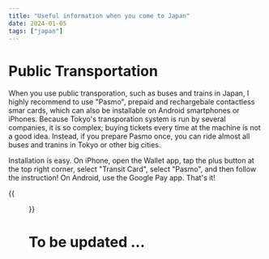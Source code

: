 ```yaml
---
title: "Useful information when you come to Japan"
date: 2024-01-05
tags: ["japan"]
---
```


# Public Transportation

When you use public transporation, such as buses and trains in Japan, I highly recommend to use "Pasmo", prepaid and rechargebale contactless smar cards, which can also be installable on Android smartphones or iPhones.
Because Tokyo's transporation system is run by several companies, it is so complex; buying tickets every time at the machine is not a good idea.
Instead, if you prepare Pasmo once, you can ride almost all buses and tranins in Tokyo or other big cities.

Installation is easy.
On iPhone, open the Wallet app, tap the plus button at the top right corner, select "Transit Card", select "Pasmo", and then follow the instruction!
On Android, use the Google Pay app.
That's it!

{{<figure src="pasmo.png" width="80%">}}

# To be updated ...